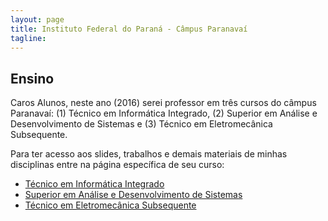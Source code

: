 ```yaml
---
layout: page
title: Instituto Federal do Paraná - Câmpus Paranavaí
tagline: 
---
```


## Ensino

Caros Alunos, neste ano (2016) serei professor em três cursos do câmpus Paranavaí: (1) Técnico em Informática Integrado, (2) Superior em Análise e Desenvolvimento de Sistemas e (3) Técnico em Eletromecânica Subsequente. 

Para ter acesso aos slides, trabalhos e demais materiais de minhas disciplinas entre na página específica de seu curso:

<ul class="cursos">
  	<li><a href="/ifpr/info">Técnico em Informática Integrado</a></li>
	<li><a href="/ifpr/tads">Superior em Análise e Desenvolvimento de Sistemas</a></li>
	<li><a href="https://drive.google.com/folderview?id=0B_jYjhszA34iMWxNYTIwLWc2c2c&usp=sharing">Técnico em Eletromecânica Subsequente</a></li>
</ul>


